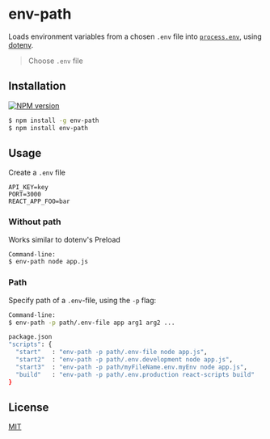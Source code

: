 # env-path
Loads environment variables from a chosen `.env` file into [`process.env`](https://nodejs.org/docs/latest/api/process.html#process_process_env), using  [dotenv](https://www.npmjs.com/package/dotenv).

> Choose `.env` file

## Installation
[![NPM version](https://img.shields.io/badge/env--path-v1.0.0-green.svg)](https://www.npmjs.com/package/env-path)
```sh
$ npm install -g env-path
$ npm install env-path
```

## Usage

Create a `.env` file

```
API_KEY=key
PORT=3000
REACT_APP_FOO=bar
```

### Without path
Works similar to dotenv's Preload
```sh
Command-line:
$ env-path node app.js
```

### Path
Specify path of a `.env`-file, using the `-p` flag:

```sh
Command-line:
$ env-path -p path/.env-file app arg1 arg2 ...

package.json
"scripts": {
  "start"   : "env-path -p path/.env-file node app.js",
  "start2"  : "env-path -p path/.env.development node app.js",
  "start3"  : "env-path -p path/myFileName.env.myEnv node app.js",
  "build"   : "env-path -p path/.env.production react-scripts build"
}
```

## License

  [MIT](LICENSE)
